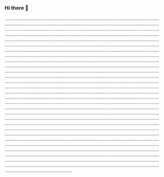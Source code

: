 ### Hi there 👋

..................................................................................................................................................................................................................................................................................................................................................................................................................................................................................................................................................................................................................................................................................................................................................................................................................................................................................................................................................................................................................................................................................................................................................................................................................................................................................................................................................................................................................................................................................................................................................................................................................................................................................................................................................................................................................................................................................................................................................................................................................................................................................................................................................................................................................................................................................................................................................................................................................................................................................................................................................................................................................................................................................................................................................................................................................................................................................................................................................................................................................................................................................................................................................................................................................................................................................................................................................................................................................................................................................................................................................................................................................................................................................................................................................................................................